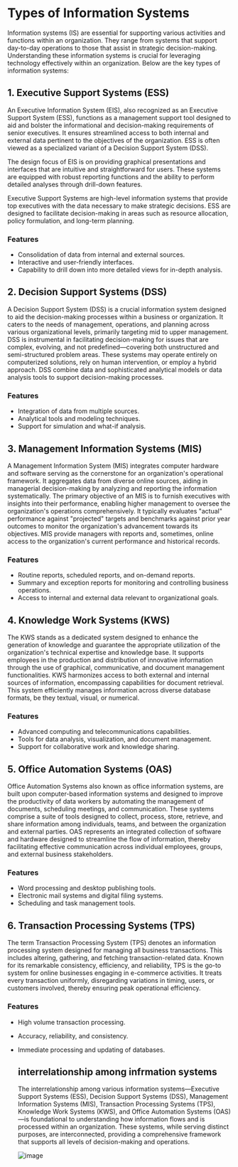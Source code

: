  
# Types of Information Systems

Information systems (IS) are essential for supporting various activities and functions within an organization. They range from systems that support day-to-day operations to those that assist in strategic decision-making. Understanding these information systems is crucial for leveraging technology effectively within an organization. Below are the key types of information systems:

## 1. Executive Support Systems (ESS)

An Executive Information System (EIS), also recognized as an Executive Support System (ESS), functions as a management support tool designed to aid and bolster the informational and decision-making requirements of senior executives. It ensures streamlined access to both internal and external data pertinent to the objectives of the organization. ESS is often viewed as a specialized variant of a Decision Support System (DSS).

The design focus of EIS is on providing graphical presentations and interfaces that are intuitive and straightforward for users. These systems are equipped with robust reporting functions and the ability to perform detailed analyses through drill-down features.

Executive Support Systems are high-level information systems that provide top executives with the data necessary to make strategic decisions. ESS are designed to facilitate decision-making in areas such as resource allocation, policy formulation, and long-term planning.

### Features
- Consolidation of data from internal and external sources.
- Interactive and user-friendly interfaces.
- Capability to drill down into more detailed views for in-depth analysis.

## 2. Decision Support Systems (DSS)

A Decision Support System (DSS) is a crucial information system designed to aid the decision-making processes within a business or organization. It caters to the needs of management, operations, and planning across various organizational levels, primarily targeting mid to upper management. DSS is instrumental in facilitating decision-making for issues that are complex, evolving, and not predefined—covering both unstructured and semi-structured problem areas. These systems may operate entirely on computerized solutions, rely on human intervention, or employ a hybrid approach.
DSS combine data and sophisticated analytical models or data analysis tools to support decision-making processes.

### Features
- Integration of data from multiple sources.
- Analytical tools and modeling techniques.
- Support for simulation and what-if analysis.

## 3. Management Information Systems (MIS)

A Management Information System (MIS) integrates computer hardware and software serving as the cornerstone for an organization's operational framework. It aggregates data from diverse online sources, aiding in managerial decision-making by analyzing and reporting the information systematically. The primary objective of an MIS is to furnish executives with insights into their performance, enabling higher management to oversee the organization's operations comprehensively. It typically evaluates "actual" performance against "projected" targets and benchmarks against prior year outcomes to monitor the organization's advancement towards its objectives.
 MIS provide managers with reports and, sometimes, online access to the organization's current performance and historical records.

### Features
- Routine reports, scheduled reports, and on-demand reports.
- Summary and exception reports for monitoring and controlling business operations.
- Access to internal and external data relevant to organizational goals.

## 4. Knowledge Work Systems (KWS)
 
 The KWS stands as a dedicated system designed to enhance the generation of knowledge and guarantee the appropriate utilization of the organization's technical expertise and knowledge base. It supports employees in the production and distribution of innovative information through the use of graphical, communicative, and document management functionalities. KWS harmonizes access to both external and internal sources of information, encompassing capabilities for document retrieval. This system efficiently manages information across diverse database formats, be they textual, visual, or numerical.


### Features
- Advanced computing and telecommunications capabilities.
- Tools for data analysis, visualization, and document management.
- Support for collaborative work and knowledge sharing.

## 5. Office Automation Systems (OAS)
 Office Automation Systems also known as office information systems, are built upon computer-based information systems and designed to improve the productivity of data workers by automating the management of documents, scheduling meetings, and communication. These systems comprise a suite of tools designed to collect, process, store, retrieve, and share information among individuals, teams, and between the organization and external parties. OAS represents an integrated collection of software and hardware designed to streamline the flow of information, thereby facilitating effective communication across individual employees, groups, and external business stakeholders.


### Features
- Word processing and desktop publishing tools.
- Electronic mail systems and digital filing systems.
- Scheduling and task management tools.

## 6. Transaction Processing Systems (TPS)
 
 The term Transaction Processing System (TPS) denotes an information processing system designed for managing all business transactions. This includes altering, gathering, and fetching transaction-related data. Known for its remarkable consistency, efficiency, and reliability, TPS is the go-to system for online businesses engaging in e-commerce activities. It treats every transaction uniformly, disregarding variations in timing, users, or customers involved, thereby ensuring peak operational efficiency.

### Features
- High volume transaction processing.
- Accuracy, reliability, and consistency.
- Immediate processing and updating of databases.

  ## interrelationship among infrmation systems
  The interrelationship among various information systems—Executive Support Systems (ESS), Decision Support Systems (DSS), Management Information Systems (MIS), Transaction Processing Systems (TPS), Knowledge Work Systems (KWS), and Office Automation Systems (OAS)—is foundational to understanding how information flows and is processed within an organization. These systems, while serving distinct purposes, are interconnected, providing a comprehensive framework that supports all levels of decision-making and operations.

  ![image](https://github.com/Collegehive/Notes/assets/159722383/5297098b-688b-4907-a591-a7e8d13da627)

 
